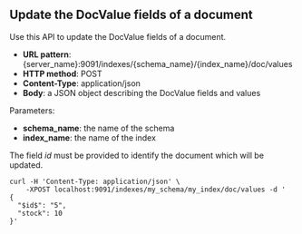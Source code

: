 ## Update the DocValue fields of a document

Use this API to update the DocValue fields of a document.

* **URL pattern**: {server_name}:9091/indexes/{schema_name}/{index_name}/doc/values
* **HTTP method**: POST
* **Content-Type**: application/json
* **Body**: a JSON object describing the DocValue fields and values

Parameters:

* **schema_name**: the name of the schema
* **index_name**: the name of the index

The field $id$ must be provided to identify the document which will be updated.

```shell
curl -H 'Content-Type: application/json' \
    -XPOST localhost:9091/indexes/my_schema/my_index/doc/values -d '
{
  "$id$": "5",
  "stock": 10
}'
```
